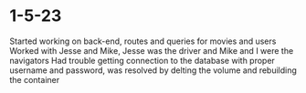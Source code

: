 # 1-5-23

Started working on back-end, routes and queries for movies and users
Worked with Jesse and Mike, Jesse was the driver and Mike and I were the navigators
Had trouble getting connection to the database with proper username and password, was resolved by delting the volume and rebuilding the container
